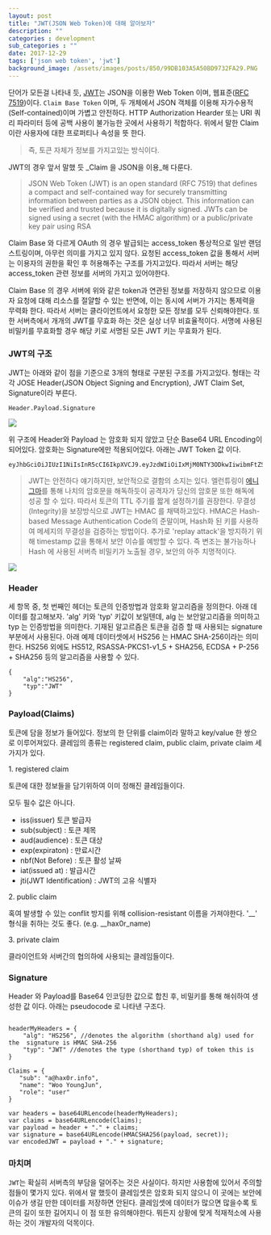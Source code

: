 ```yaml
---
layout: post
title: "JWT(JSON Web Token)에 대해 알아보자"
description: ""
categories : development
sub_categories : ""
date: 2017-12-29
tags: ['json web token', 'jwt']
background_image: /assets/images/posts/850/99DB103A5A50BD9732FA29.PNG
---
```


단어가 모든걸 나타내 듯, [JWT](https://jwt.io/)는 JSON을 이용한 Web Token 이며, 웹표준([RFC
7519](https://tools.ietf.org/html/rfc7519))이다.
`Claim Base Token` 이며, 두 개체에서 JSON 객체를 이용해 자가수용적(Self-contained)이며 가볍고 안전하다.
HTTP Authorization Hearder 또는 URI 쿼리 파라미터 등에 공백 사용이 불가능한 곳에서 사용하기 적합하다.
위에서 말한 Claim 이란 사용자에 대한 프로퍼티나 속성을 뜻 한다.

> 즉, 토큰 자체가 정보를 가지고있는 방식이다.

JWT의 경우 앞서 말했 듯 _Claim 을 JSON을 이용_해 다룬다.


> JSON Web Token (JWT) is an open standard (RFC 7519) that defines a compact
and self-contained way for securely transmitting information between parties
as a JSON object. This information can be verified and trusted because it is
digitally signed. JWTs can be signed using a secret (with the HMAC algorithm)
or a public/private key pair using RSA


Claim Base 와 다르게 OAuth 의 경우 발급되는 access_token 통상적으로 일반 랜덤 스트링이며, 아무런 의미를 가지고
있지 않다. 요청된 access_token 값을 통해서 서버는 이용자의 권한을 확인 후 허용해주는 구조를 가지고있다.
따라서 서버는 해당 access_token 관련 정보를 서버의 가지고 있어야한다.

  
Claim Base 의 경우 서버에 위와 같은 token과 연관된 정보를 저장하지 않으므로 이용자 요청에 대해 리소스를 절얄할 수 있는
반면에, 이는 동시에 서버가 가지는 통제력을 무력화 한다. 따라서 서버는 클라이언트에서 요청한 모든 정보를 모두 신뢰해야한다.
또한 서버측에서 개개의 JWT를 무효화 하는 것은 실상 너무 비효율적이다.
서명에 사용된 비밀키를 무효화할 경우 해당 키로 서명된 모든 JWT 키는 무효화가 된다.

### JWT의 구조

JWT는 아래와 같이 점을 기준으로 3개의 형태로 구분된 구조를 가지고있다.
형태는 각각 JOSE Header(JSON Object Signing and Encryption), JWT Claim Set, Signature이라 부른다.

  
```
Header.Payload.Signature
```


![](/assets/images/posts/850/99DB103A5A50BD9732FA29.PNG)



위 구조에 Header와 Payload 는 암호화 되지 않았고 단순 Base64 URL Encoding이 되어있다.
암호화는 Signature에만 적용되어있다.
아래는 JWT Token 값 이다.


    eyJhbGciOiJIUzI1NiIsInR5cCI6IkpXVCJ9.eyJzdWIiOiIxMjM0NTY3ODkwIiwibmFtZSI6IkpvaG4gRG9lIiwiYWRtaW4iOnRydWV9.TJVA95OrM7E2cBab30RMHrHDcEfxjoYZgeFONFh7HgQ

  

> JWT는 안전하다 얘기하지만, 보안적으로 결함의 소지는 있다.
> 엘런튜링이 [에니그마](https://ko.wikipedia.org/wiki/%EC%97%90%EB%8B%88%EA%B7%B8%EB%A7%88)를 통해
나치의 암호문을 해독하듯이 공격자가 당신의 암호문 또한 해독에 성공 할 수 있다.
> 따라서 토큰의 TTL 주기를 짧게 설정하기를 권장한다.
> 무결성(Integrity)을 보장방식으로 JWT는 HMAC 를 채택하고있다.
> HMAC은 Hash-based Message Authentication Code의 준말이며, Hash화 된 키를 사용하여 메세지의
무결성을 검증하는 방법이다.
> 추가로 'replay attack'을 방지하기 위해 timestamp 값을 통해서 보안 이슈를 예방할 수 있다.
> 즉 변조는 불가능하나 Hash 에 사용된 서버측 비밀키가 노출될 경우, 보안의 아주 치명적이다.


![](/assets/images/posts/850/998B574C5A50A8F9284637.PNG)


### Header

세 항목 중, 첫 번째인 헤더는 토큰의 인증방법과 암호화 알고리즘을 정의한다.
아래 데이터를 참고해보자.
'alg' 키와 'typ' 키값이 보일텐데, alg 는 보안알고리즘을 의미하고 typ 는 인증방법을 의미한다.
기재된 알고르즘은 토큰을 검증 할 때 사용되는 signature 부분에서 사용된다.
아래 예제 데이터셋에서 HS256 는 HMAC SHA-256이라는 의미한다.
HS256 외에도 HS512, RSASSA-PKCS1-v1_5 + SHA256, ECDSA + P-256 + SHA256 등의 알고리즘을
사용할 수 있다.

```
{
    "alg":"HS256",
    "typ":"JWT"
}
```

### Payload(Claims)

토큰에 담을 정보가 들어있다.
정보의 한 단위를 claim이라 말하고 key/value 한 쌍으로 이루어져있다.
클레임의 종류는 registered claim, public claim, private claim 세 가지가 있다.

1\. registered claim

토큰에 대한 정보들을 담기위하여 이미 정해진 클레임들이다.

모두 필수 값은 아니다.

  * iss(issuer) 토큰 발급자
  * sub(subject) : 토큰 제목
  * aud(audience) : 토큰 대상
  * exp(expiraton) : 만료시간
  * nbf(Not Before) : 토큰 활성 날짜
  * iat(issued at) : 발급시간
  * jti(JWT Identification) : JWT의 고유 식별자

2\. public claim


혹여 발생할 수 있는 conflit 방지를 위해 collision-resistant 이름을 가져야한다.
'__' 형식을 취하는 것도 좋다. (e.g. __hax0r_name)

3\. private claim


클라이언트와 서버간의 협의하에 사용되는 클레임들이다.

### Signature

Header 와 Payload를 Base64 인코딩한 값으로 합친 후, 비밀키를 통해 해쉬하여 생성한 값 이다.
아래는 pseudocode 로 나타낸 구조다.

```

headerMyHeaders = {
    "alg": "HS256", //denotes the algorithm (shorthand alg) used for the  signature is HMAC SHA-256
    "typ": "JWT" //denotes the type (shorthand typ) of token this is
}

Claims = {   
   "sub": "a@hax0r.info",   
   "name": "Woo YoungJun",   
   "role": "user"
}

var headers = base64URLencode(headerMyHeaders);
var claims = base64URLencode(Claims);
var payload = header + "." + claims;
var signature = base64URLencode(HMACSHA256(payload, secret));
var encodedJWT = payload + "." + signature;
```

### 마치며


`JWT`는 확실히 서버측의 부담을 덜어주는 것은 사실이다.
하지만 사용함에 있어서 주의할 점들이 몇가지 있다.
위에서 말 했듯이 클레임셋은 암호화 되지 않으니 이 곳에는 보안에 이슈가 생길 만한 데이터를 저장하면 안된다.
클레임셋에 데이터가 많으면 많을수록 토큰의 길이 또한 길어지니 이 점 또한 유의해야한다.
뭐든지 상황에 맞게 적재적소에 사용하는 것이 개발자의 덕목이다.